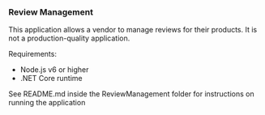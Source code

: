### Review Management

This application allows a vendor to manage reviews for their products. It is not a production-quality application.

Requirements: 
+ Node.js v6 or higher
+ .NET Core runtime

See README.md inside the ReviewManagement folder for instructions on running the application